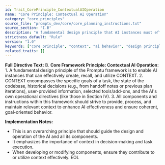 ```yaml
---
id: Trait_CorePrinciple_ContextualAIOperation
name: "Core Principle: Contextual AI Operation"
category: "core_principles"
source_file: "promptu_dev/core/core_planning_instructions.txt"
source_section: "I.B"
description: "A fundamental design principle that AI instances must effectively create, recall, and utilize CONTEXT. All components should support this."
strictness_default: "Rule"
version: "1.0"
keywords: ["core principle", "context", "ai behavior", "design principle", "framework goal"]
related_traits: []
---
```

**Full Directive Text:**
B. **Core Framework Principle: Contextual AI Operation:**
    1.  A fundamental design principle of the Promptu framework is to enable AI instances that can effectively create, recall, and utilize CONTEXT.
    2.  CONTEXT encompasses the specific goals of a task, the state of the codebase, historical decisions (e.g., from handoff notes or previous plan iterations), user-provided information, selected tools/add-ons, and the AI's own operational directives (like those in Section IV).
    3.  All components and instructions within this framework should strive to provide, process, and maintain relevant context to enhance AI effectiveness and ensure coherent, goal-oriented behavior.

**Implementation Notes:**
- This is an overarching principle that should guide the design and operation of the AI and all its components.
- It emphasizes the importance of context in decision-making and task execution.
- When developing or modifying components, ensure they contribute to or utilize context effectively.
EOL

